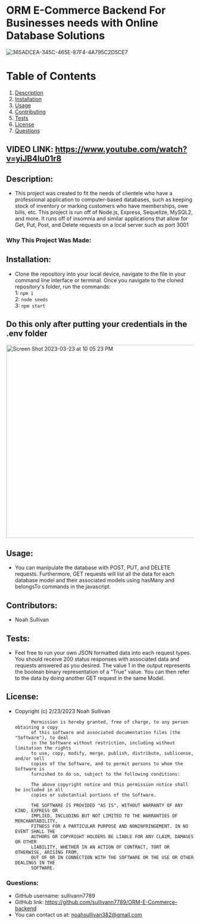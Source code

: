 
# ORM E-Commerce Backend For Businesses needs with Online Database Solutions
![365ADCEA-345C-465E-87F4-4A795C2D5CE7](https://user-images.githubusercontent.com/119015927/227430844-9b320595-0362-495a-8e9b-2bfbbad1067a.jpeg)

# Table of Contents

1. [Description](#description)
2. [Installation](#installation)
3. [Usage](#usage)
4. [Contributing](#contributors)
5. [Tests](#tests)
6. [License](#license)
7. [Questions](#questions)
## VIDEO LINK: https://www.youtube.com/watch?v=yiJB4Iu01r8
## Description:
- This project was created to fit the needs of clientele who have a professional application to computer-based databases, such as keeping stock of inventory or marking customers who have memberships, owe bills, etc. This project is run off of Node.js, Express, Sequelize, MySQL2, and more. It runs off of insomnia and similar applications that allow for Get, Put, Post, and Delete requests on a local server such as port 3001
### Why This Project Was Made:

        
## Installation:
- Clone the repository into your local device, navigate to the file in your command line interface or terminal. Once you navigate to the cloned repository's folder, run the commands: <br>1:  ```npm i``` <br>2: ```node seeds```<br>3: ```npm start```
## Do this only after putting your credentials in the .env folder
<img width="519" alt="Screen Shot 2023-03-23 at 10 05 23 PM" src="https://user-images.githubusercontent.com/119015927/227430117-d027533e-83c5-410a-b6f8-f047b9df519d.png">

## Usage:
- You can manipulate the database with POST, PUT, and DELETE requests. Furthermore, GET requests will list all the data for each database model and their associated models using hasMany and belongsTo commands in the javascript. 
        
## Contributors:
- Noah Sullivan
        
## Tests:
- Feel free to run your own JSON formatted data into each request types. You should receive 200 status responses with associated data and requests answered as you desired. The value 1 in the output represents the boolean binary representation of a "True" value. You can then refer to the data by doing another GET request in the same Model.
        
## License:
- Copyright (c) 2/23/2023 Noah Sullivan

            Permission is hereby granted, free of charge, to any person obtaining a copy
            of this software and associated documentation files (the "Software"), to deal
            in the Software without restriction, including without limitation the rights
            to use, copy, modify, merge, publish, distribute, sublicense, and/or sell
            copies of the Software, and to permit persons to whom the Software is
            furnished to do so, subject to the following conditions:
            
            The above copyright notice and this permission notice shall be included in all
            copies or substantial portions of the Software.
            
            THE SOFTWARE IS PROVIDED "AS IS", WITHOUT WARRANTY OF ANY KIND, EXPRESS OR
            IMPLIED, INCLUDING BUT NOT LIMITED TO THE WARRANTIES OF MERCHANTABILITY,
            FITNESS FOR A PARTICULAR PURPOSE AND NONINFRINGEMENT. IN NO EVENT SHALL THE
            AUTHORS OR COPYRIGHT HOLDERS BE LIABLE FOR ANY CLAIM, DAMAGES OR OTHER
            LIABILITY, WHETHER IN AN ACTION OF CONTRACT, TORT OR OTHERWISE, ARISING FROM,
            OUT OF OR IN CONNECTION WITH THE SOFTWARE OR THE USE OR OTHER DEALINGS IN THE
            SOFTWARE.
        
### Questions:
- GitHub username: sullivann7789
- GitHub link: https://github.com/sullivann7789/ORM-E-Commerce-backend
- You can contact us at: noahsullivan382@gmail.com
